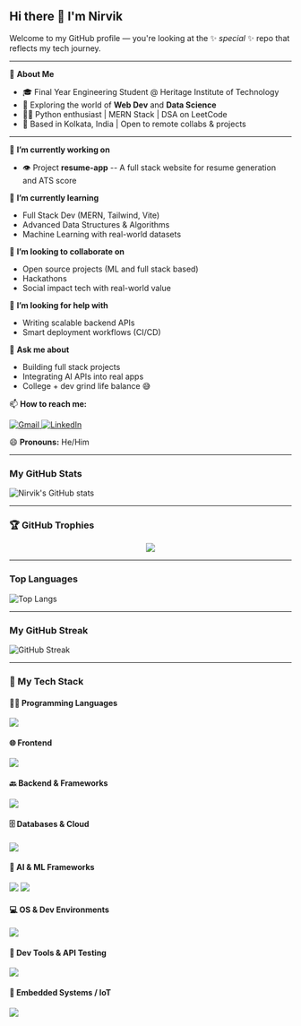 ## Hi there 👋 I'm Nirvik

Welcome to my GitHub profile — you're looking at the ✨ _special_ ✨ repo that reflects my tech journey.

---

🚀 **About Me**
- 🎓 Final Year Engineering Student @ Heritage Institute of Technology
- 🧠 Exploring the world of **Web Dev** and **Data Science**
- 🧑‍💻 Python enthusiast | MERN Stack | DSA on LeetCode
- 📍 Based in Kolkata, India | Open to remote collabs & projects

---

🔭 **I’m currently working on**
- 👁️ Project **resume-app** -- A full stack website for resume generation and ATS score

🌱 **I’m currently learning**
- Full Stack Dev (MERN, Tailwind, Vite)
- Advanced Data Structures & Algorithms
- Machine Learning with real-world datasets

👯 **I’m looking to collaborate on**
- Open source projects (ML and full stack based)
- Hackathons
- Social impact tech with real-world value

🤔 **I’m looking for help with**
- Writing scalable backend APIs
- Smart deployment workflows (CI/CD)

💬 **Ask me about**
- Building full stack projects
- Integrating AI APIs into real apps
- College + dev grind life balance 😅

📫 **How to reach me:**

<p>
  <a href="mailto:contactnirvik25@gmail.com">
    <img src="https://skillicons.dev/icons?i=gmail" alt="Gmail"/>
  </a> 

  <a href="https://www.linkedin.com/in/nirvik-dutta-372511180">
    <img src="https://skillicons.dev/icons?i=linkedin" alt="LinkedIn"/>
  </a>
</p>


😄 **Pronouns:** He/Him

---

### My GitHub Stats

![Nirvik's GitHub stats](https://github-readme-stats.vercel.app/api?username=NirvikD&show_icons=true&theme=dracula)

---

### 🏆 GitHub Trophies

<p align="center">
  <img src="https://github-profile-trophy.vercel.app/?username=NirvikD&theme=radical&no-bg=true&no-frame=true" />
</p>

---

### Top Languages

![Top Langs](https://github-readme-stats.vercel.app/api/top-langs/?username=NirvikD&layout=compact&theme=dracula)

---

### My GitHub Streak

![GitHub Streak](https://github-readme-streak-stats.herokuapp.com/?user=NirvikD&theme=dark)

---

### 🚀 My Tech Stack

#### 🧑‍💻 Programming Languages
<p>
  <img src="https://skillicons.dev/icons?i=python,c,cpp,solidity" />
</p>

#### 🌐 Frontend
<p>
  <img src="https://skillicons.dev/icons?i=html,css,js,react,nextjs,angular,tailwind,vite,bootstrap" />
</p>

#### 🔙 Backend & Frameworks
<p>
  <img src="https://skillicons.dev/icons?i=nodejs,express,flask,django" />

</p>

#### 🗄️ Databases & Cloud
<p>
  <img src="https://skillicons.dev/icons?i=mongodb,mysql,firebase,aws" />
</p>

#### 🤖 AI & ML Frameworks
<p>
  <img src="https://img.shields.io/badge/HuggingFace-%23000000.svg?style=for-the-badge&logo=huggingface&logoColor=yellow" />
  <img src="https://skillicons.dev/icons?i=pytorch,tensorflow" />

</p>

#### 💻 OS & Dev Environments
<p>
<img src="https://skillicons.dev/icons?i=ubuntu,windows" />
</p>

#### 🧪 Dev Tools & API Testing
<p>
  <img src="https://skillicons.dev/icons?i=git,github,npm,postman,vscode" />

</p>

#### 🔌 Embedded Systems / IoT
<p>
  <img src="https://skillicons.dev/icons?i=arduino" />
</p>




